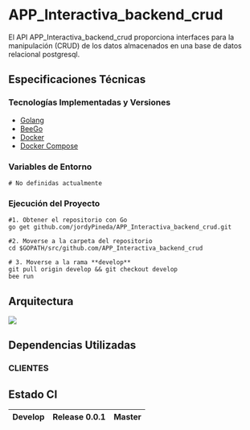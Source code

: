 # APP_Interactiva_backend_crud

El API APP_Interactiva_backend_crud proporciona interfaces para la manipulación (CRUD) de los datos almacenados en una base de datos relacional postgresql. 

## Especificaciones Técnicas

### Tecnologías Implementadas y Versiones

- [Golang](https://github.com/udistrital/introduccion_oas/blob/master/instalacion_de_herramientas/golang.md)
- [BeeGo](https://github.com/udistrital/introduccion_oas/blob/master/instalacion_de_herramientas/beego.md)
- [Docker](https://docs.docker.com/engine/install/ubuntu/)
- [Docker Compose](https://docs.docker.com/compose/)

### Variables de Entorno

```shell
# No definidas actualmente
```

### Ejecución del Proyecto

```shell
#1. Obtener el repositorio con Go
go get github.com/jordyPineda/APP_Interactiva_backend_crud.git

#2. Moverse a la carpeta del repositorio
cd $GOPATH/src/github.com/APP_Interactiva_backend_crud

# 3. Moverse a la rama **develop**
git pull origin develop && git checkout develop
bee run

```
## Arquitectura

![](arquitectura.png)

## Dependencias Utilizadas

### CLIENTES

## Estado CI

| Develop | Release 0.0.1 | Master |
| -- | -- | -- |
